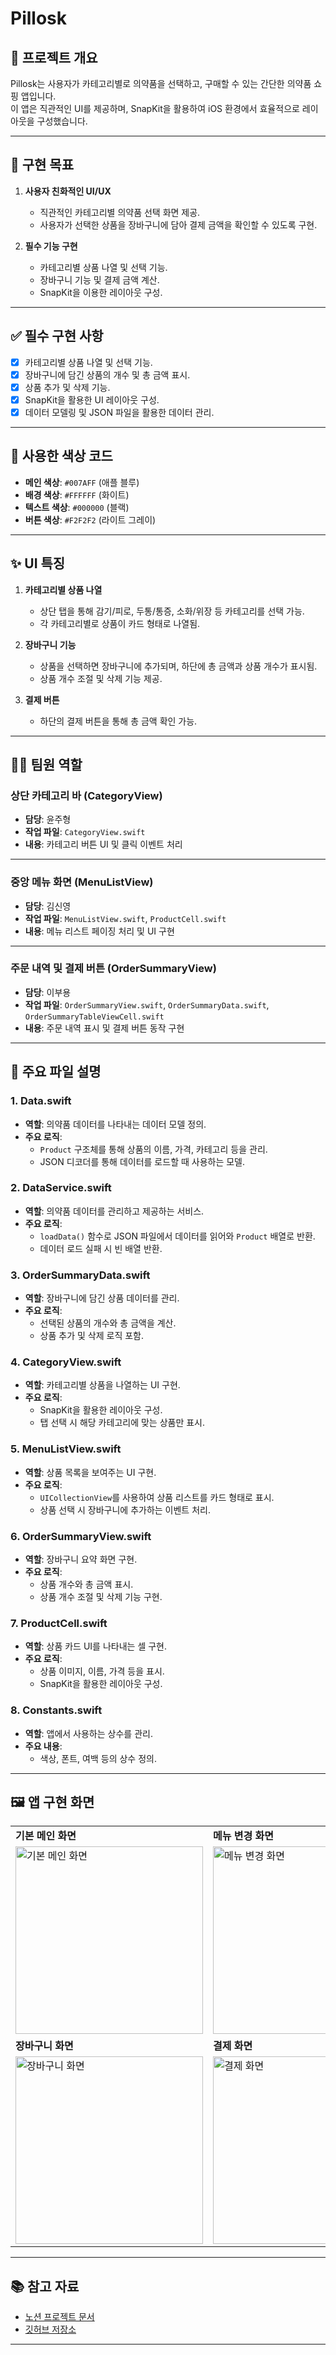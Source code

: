 

# **Pillosk**

## **📱 프로젝트 개요**
Pillosk는 사용자가 카테고리별로 의약품을 선택하고, 구매할 수 있는 간단한 의약품 쇼핑 앱입니다.  
이 앱은 직관적인 UI를 제공하며, SnapKit을 활용하여 iOS 환경에서 효율적으로 레이아웃을 구성했습니다.

---

## **🎯 구현 목표**
1. **사용자 친화적인 UI/UX**  
   - 직관적인 카테고리별 의약품 선택 화면 제공.  
   - 사용자가 선택한 상품을 장바구니에 담아 결제 금액을 확인할 수 있도록 구현.  

2. **필수 기능 구현**  
   - 카테고리별 상품 나열 및 선택 기능.  
   - 장바구니 기능 및 결제 금액 계산.  
   - SnapKit을 이용한 레이아웃 구성.  

---

## **✅ 필수 구현 사항**
- [x] 카테고리별 상품 나열 및 선택 기능.  
- [x] 장바구니에 담긴 상품의 개수 및 총 금액 표시.  
- [x] 상품 추가 및 삭제 기능.  
- [x] SnapKit을 활용한 UI 레이아웃 구성.  
- [x] 데이터 모델링 및 JSON 파일을 활용한 데이터 관리.  

---

## **🎨 사용한 색상 코드**
- **메인 색상**: `#007AFF` (애플 블루)  
- **배경 색상**: `#FFFFFF` (화이트)  
- **텍스트 색상**: `#000000` (블랙)  
- **버튼 색상**: `#F2F2F2` (라이트 그레이)  

---

## **✨ UI 특징**
1. **카테고리별 상품 나열**  
   - 상단 탭을 통해 감기/피로, 두통/통증, 소화/위장 등 카테고리를 선택 가능.  
   - 각 카테고리별로 상품이 카드 형태로 나열됨.  

2. **장바구니 기능**  
   - 상품을 선택하면 장바구니에 추가되며, 하단에 총 금액과 상품 개수가 표시됨.  
   - 상품 개수 조절 및 삭제 기능 제공.  

3. **결제 버튼**  
   - 하단의 결제 버튼을 통해 총 금액 확인 가능.  

---

## **👨‍💻 팀원 역할**

### **상단 카테고리 바 (CategoryView)**
- **담당**: 윤주형  
- **작업 파일**: `CategoryView.swift`  
- **내용**: 카테고리 버튼 UI 및 클릭 이벤트 처리  

---

### **중앙 메뉴 화면 (MenuListView)**
- **담당**: 김신영  
- **작업 파일**: `MenuListView.swift`, `ProductCell.swift`  
- **내용**: 메뉴 리스트 페이징 처리 및 UI 구현  

---

### **주문 내역 및 결제 버튼 (OrderSummaryView)**
- **담당**: 이부용  
- **작업 파일**: `OrderSummaryView.swift`, `OrderSummaryData.swift`, `OrderSummaryTableViewCell.swift`  
- **내용**: 주문 내역 표시 및 결제 버튼 동작 구현  

---

## **📂 주요 파일 설명**

### **1. Data.swift**
- **역할**: 의약품 데이터를 나타내는 데이터 모델 정의.  
- **주요 로직**:  
  - `Product` 구조체를 통해 상품의 이름, 가격, 카테고리 등을 관리.  
  - JSON 디코더를 통해 데이터를 로드할 때 사용하는 모델.  

### **2. DataService.swift**
- **역할**: 의약품 데이터를 관리하고 제공하는 서비스.  
- **주요 로직**:  
  - `loadData()` 함수로 JSON 파일에서 데이터를 읽어와 `Product` 배열로 반환.  
  - 데이터 로드 실패 시 빈 배열 반환.  

### **3. OrderSummaryData.swift**
- **역할**: 장바구니에 담긴 상품 데이터를 관리.  
- **주요 로직**:  
  - 선택된 상품의 개수와 총 금액을 계산.  
  - 상품 추가 및 삭제 로직 포함.  

### **4. CategoryView.swift**
- **역할**: 카테고리별 상품을 나열하는 UI 구현.  
- **주요 로직**:  
  - SnapKit을 활용한 레이아웃 구성.  
  - 탭 선택 시 해당 카테고리에 맞는 상품만 표시.  

### **5. MenuListView.swift**
- **역할**: 상품 목록을 보여주는 UI 구현.  
- **주요 로직**:  
  - `UICollectionView`를 사용하여 상품 리스트를 카드 형태로 표시.  
  - 상품 선택 시 장바구니에 추가하는 이벤트 처리.  

### **6. OrderSummaryView.swift**
- **역할**: 장바구니 요약 화면 구현.  
- **주요 로직**:  
  - 상품 개수와 총 금액 표시.  
  - 상품 개수 조절 및 삭제 기능 구현.  

### **7. ProductCell.swift**
- **역할**: 상품 카드 UI를 나타내는 셀 구현.  
- **주요 로직**:  
  - 상품 이미지, 이름, 가격 등을 표시.  
  - SnapKit을 활용한 레이아웃 구성.  

### **8. Constants.swift**
- **역할**: 앱에서 사용하는 상수를 관리.  
- **주요 내용**:  
  - 색상, 폰트, 여백 등의 상수 정의.  

---

## **🖼️ 앱 구현 화면**

<table>
  <tr>
    <td><strong>기본 메인 화면</strong></td>
    <td><strong>메뉴 변경 화면</strong></td>
  </tr>
  <tr>
    <td>
      <img src="https://file.notion.so/f/f/e16ac594-b9fc-4917-a7e0-a205f96f6878/e82d70af-597b-4a5a-8acc-c23302e0358f/image.png?table=block&id=1d16b554-2f29-80a6-8d7d-ecde64001cbb&spaceId=e16ac594-b9fc-4917-a7e0-a205f96f6878&expirationTimestamp=1744315200000&signature=ZENIAr4dpDVn6sdRNZPNA1PhlW47i5qJI-_b33FrisU&downloadName=image.png" alt="기본 메인 화면" width="300"/>
    </td>
    <td>
      <img src="https://file.notion.so/f/f/e16ac594-b9fc-4917-a7e0-a205f96f6878/6ac90374-3329-47e9-becf-55fe92d5f152/image.png?table=block&id=1d16b554-2f29-8059-8335-c8d27754cc7b&spaceId=e16ac594-b9fc-4917-a7e0-a205f96f6878&expirationTimestamp=1744315200000&signature=JRfOAcfDkirWPEmQWqc0gQfSfkTTx4IAm6bW8_CazPo&downloadName=image.png" alt="메뉴 변경 화면" width="300"/>
    </td>
  </tr>
  <tr>
    <td><strong>장바구니 화면</strong></td>
    <td><strong>결제 화면</strong></td>
  </tr>
  <tr>
    <td>
      <img src="https://file.notion.so/f/f/e16ac594-b9fc-4917-a7e0-a205f96f6878/0c7cf66a-4d43-4ef2-8cdc-a227da275c8f/image.png?table=block&id=1d16b554-2f29-802d-bfa7-d3e1b76110c8&spaceId=e16ac594-b9fc-4917-a7e0-a205f96f6878&expirationTimestamp=1744315200000&signature=9U9hqboe316y3wpKe-CrMWULsBRXMKFf5R-aey6xDXQ&downloadName=image.png" alt="장바구니 화면" width="300"/>
    </td>
    <td>
      <img src="https://file.notion.so/f/f/e16ac594-b9fc-4917-a7e0-a205f96f6878/c38873fa-aa4e-4c1a-9fcb-7460f7798ec9/image.png?table=block&id=1d16b554-2f29-80a4-8fb6-c0e6b7a8584f&spaceId=e16ac594-b9fc-4917-a7e0-a205f96f6878&expirationTimestamp=1744315200000&signature=z3qlrJS6Ct1KOE44MVdbuUO-YvBIjiUzhWJ3Ori1ijg&downloadName=image.png" alt="결제 화면" width="300"/>
    </td>
  </tr>
</table>


---

## **📚 참고 자료**
- [노션 프로젝트 문서](https://teamsparta.notion.site/7-1ce2dc3ef5148057ac4cea70222d7f32)  
- [깃허브 저장소](https://github.com/nbcamp-week3-team7/pillosk.git)  

---
